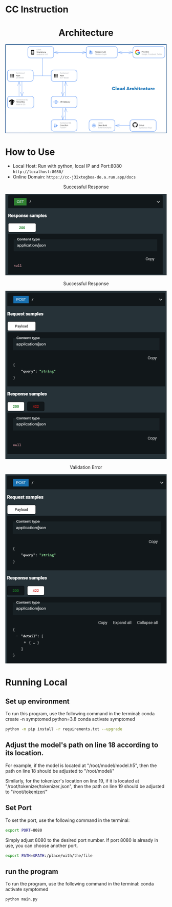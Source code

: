 # CC Instruction

<h1 align="center">Architecture</h1>
<p align="center">
  <img src="image/Architecture.png">
</p>

# How to Use

- Local Host: Run with python, local IP and Port:8080
 `http://localhost:8080/`
- Online Domain:
  `https://cc-j32xtogboa-de.a.run.app/docs`
  
<p align="center">Successful Response</p>
  <p align="center">
  <img src="image/get.png">
</p>
<p align="center">Successful Response</p>
<p align="center">
  <img src="image/post200.png">
</p>
<p align="center">Validation Error</p>
<p align="center">
  <img src="image/post422.png">
</p>

# Running Local

## Set up environment
To run this program, use the following command in the terminal:
conda create -n symptomed python=3.8
conda activate symptomed

```bash
python -m pip install -r requirements.txt --upgrade
```


## Adjust the model's path on line 18 according to its location.

For example, if the model is located at "/root/model/model.h5", then the path on line 18 should be adjusted to "/root/model/"

Similarly, for the tokenizer's location on line 19, if it is located at "/root/tokenizer/tokenizer.json",
then the path on line 19 should be adjusted to "/root/tokenizer/"



## Set Port
To set the port, use the following command in the terminal:

```bash
export PORT=8080
```
Simply adjust 8080 to the desired port number. If port 8080 is already in use, you can choose another port.

```bash
export PATH=$PATH:/place/with/the/file
```


## run the program
To run the program, use the following command in the terminal:
conda activate symptomed

```bash
python main.py
```
